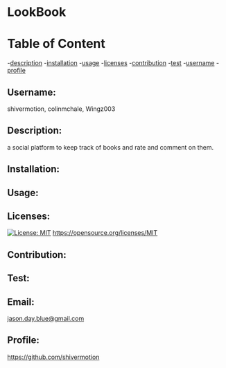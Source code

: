 # LookBook

# Table of Content

-[description](#description) -[installation](#installation) -[usage](#usage) -[licenses](#licenses) -[contribution](#contribution) -[test](#test) -[username](#username) -[profile](#profile)

## Username:

shivermotion, colinmchale, Wingz003

## Description:

a social platform to keep track of books and rate and comment on them.

## Installation:

## Usage:

## Licenses:

[![License: MIT](https://img.shields.io/badge/License-MIT-yellow.svg)](https://opensource.org/licenses/MIT)
https://opensource.org/licenses/MIT

## Contribution:

## Test:

## Email:

jason.day.blue@gmail.com

## Profile:

https://github.com/shivermotion
